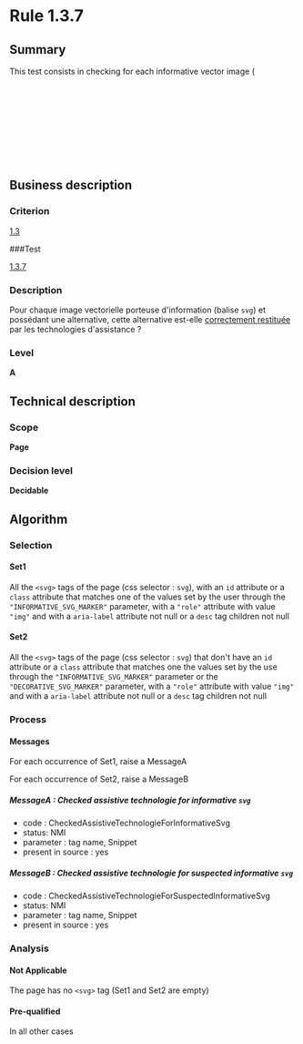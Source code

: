 # Rule 1.3.7

## Summary

This test consists in checking for each informative vector image (<svg> tag) with an alternative are compatible with assistive Technology.

## Business description

### Criterion

[1.3](http://references.modernisation.gouv.fr/referentiel-technique-0#crit-1-3)

###Test

[1.3.7](http://references.modernisation.gouv.fr/referentiel-technique-0#test-1-3-7)

### Description

Pour chaque image vectorielle porteuse d'information (balise `svg`) et poss&eacute;dant une alternative, cette alternative est-elle <a href="http://references.modernisation.gouv.fr/referentiel-technique-0#mRestitutionCorrecte">correctement restitu&eacute;e</a> par les technologies d'assistance ?

### Level

**A**

## Technical description

### Scope

**Page**

### Decision level

**Decidable**

## Algorithm

### Selection

#### Set1

All the `<svg>` tags of the page (css selector : `svg`), with an `id` attribute or a `class` attribute that matches one of the values set by the user through the `"INFORMATIVE_SVG_MARKER"` parameter, with a `"role"` attribute with value `"img"` and with a `aria-label` attribute not null or a `desc` tag children not null

#### Set2

All the `<svg>` tags of the page (css selector : `svg`) that don't have an `id` attribute or a `class` attribute that matches one the values set by the use through the `"INFORMATIVE_SVG_MARKER"` parameter or the `"DECORATIVE_SVG_MARKER"` parameter, with a `"role"` attribute with value `"img"` and with a `aria-label` attribute not null or a `desc` tag children not null

### Process

#### Messages

For each occurrence of Set1, raise a MessageA

For each occurrence of Set2, raise a MessageB

##### MessageA : Checked assistive technologie for informative `svg` 

-    code : CheckedAssistiveTechnologieForInformativeSvg
-    status: NMI
-    parameter : tag name, Snippet
-    present in source : yes

##### MessageB : Checked assistive technologie for suspected informative `svg` 

-    code : CheckedAssistiveTechnologieForSuspectedInformativeSvg
-    status: NMI
-    parameter : tag name, Snippet
-    present in source : yes

### Analysis

#### Not Applicable

The page has no `<svg>` tag (Set1 and Set2 are empty)

#### Pre-qualified

In all other cases
